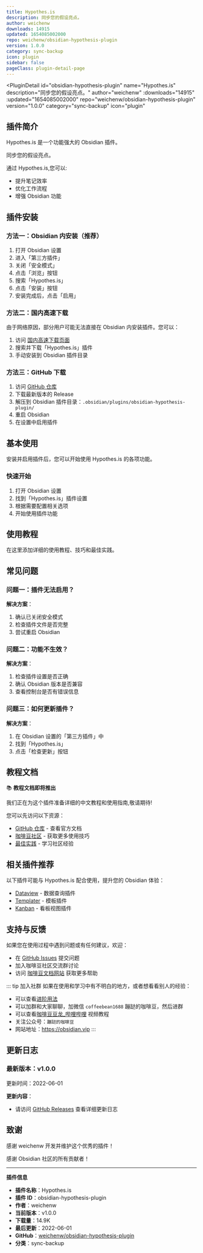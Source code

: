 ```yaml
---
title: Hypothes.is
description: 同步您的假设亮点。
author: weichenw
downloads: 14915
updated: 1654085002000
repo: weichenw/obsidian-hypothesis-plugin
version: 1.0.0
category: sync-backup
icon: plugin
sidebar: false
pageClass: plugin-detail-page
---
```


<PluginDetail
  id="obsidian-hypothesis-plugin"
  name="Hypothes.is"
  description="同步您的假设亮点。"
  author="weichenw"
  :downloads="14915"
  :updated="1654085002000"
  repo="weichenw/obsidian-hypothesis-plugin"
  version="1.0.0"
  category="sync-backup"
  icon="plugin"
>

<!-- AUTO_GENERATED_START -->
## 插件简介

Hypothes.is 是一个功能强大的 Obsidian 插件。

同步您的假设亮点。

通过 Hypothes.is,您可以:

- 提升笔记效率
- 优化工作流程
- 增强 Obsidian 功能

<!-- AUTO_GENERATED_END -->

<!-- AUTO_GENERATED_START -->
## 插件安装

### 方法一：Obsidian 内安装（推荐）

1. 打开 Obsidian 设置
2. 进入「第三方插件」
3. 关闭「安全模式」
4. 点击「浏览」按钮
5. 搜索「Hypothes.is」
6. 点击「安装」按钮
7. 安装完成后，点击「启用」

### 方法二：国内高速下载

由于网络原因，部分用户可能无法直接在 Obsidian 内安装插件。您可以：

1. 访问 [国内高速下载页面](/zh/documentation/obsidian-plugins-download.html)
2. 搜索并下载「Hypothes.is」插件
3. 手动安装到 Obsidian 插件目录

### 方法三：GitHub 下载

1. 访问 [GitHub 仓库](https://github.com/weichenw/obsidian-hypothesis-plugin)
2. 下载最新版本的 Release
3. 解压到 Obsidian 插件目录：`.obsidian/plugins/obsidian-hypothesis-plugin/`
4. 重启 Obsidian
5. 在设置中启用插件

## 基本使用

安装并启用插件后，您可以开始使用 Hypothes.is 的各项功能。

### 快速开始

1. 打开 Obsidian 设置
2. 找到「Hypothes.is」插件设置
3. 根据需要配置相关选项
4. 开始使用插件功能

<!-- AUTO_GENERATED_END -->

<!-- CUSTOM_CONTENT_START:tutorial -->
## 使用教程

在这里添加详细的使用教程、技巧和最佳实践。

<!-- CUSTOM_CONTENT_END:tutorial -->

<!-- SHARED_CONTENT_START -->
## 常见问题

### 问题一：插件无法启用？

**解决方案**：
1. 确认已关闭安全模式
2. 检查插件文件是否完整
3. 尝试重启 Obsidian

### 问题二：功能不生效？

**解决方案**：
1. 检查插件设置是否正确
2. 确认 Obsidian 版本是否兼容
3. 查看控制台是否有错误信息

### 问题三：如何更新插件？

**解决方案**：
1. 在 Obsidian 设置的「第三方插件」中
2. 找到「Hypothes.is」
3. 点击「检查更新」按钮

## 教程文档

📚 **教程文档即将推出**

我们正在为这个插件准备详细的中文教程和使用指南,敬请期待!

您可以先访问以下资源：
- [GitHub 仓库](https://github.com/weichenw/obsidian-hypothesis-plugin) - 查看官方文档
- [咖啡豆社区](/zh/bases/) - 获取更多使用技巧
- [最佳实践](/zh/best-practices/) - 学习社区经验

## 相关插件推荐

以下插件可能与 Hypothes.is 配合使用，提升您的 Obsidian 体验：

- [Dataview](/zh/plugins/dataview.html) - 数据查询插件
- [Templater](/zh/plugins/templater-obsidian.html) - 模板插件
- [Kanban](/zh/plugins/obsidian-kanban.html) - 看板视图插件

## 支持与反馈

如果您在使用过程中遇到问题或有任何建议，欢迎：

- 在 [GitHub Issues](https://github.com/weichenw/obsidian-hypothesis-plugin/issues) 提交问题
- 加入咖啡豆社区交流群讨论
- 访问 [咖啡豆文档网站](https://obsidian.vip) 获取更多帮助

::: tip 加入社群
如果在使用和学习中有不明白的地方，或者想看看别人的经验：
- 可以查看[进阶用法](/zh/advanced)
- 可以加群和大家聊聊，加微信 `coffeebean1688` 蹦跶的咖啡豆，然后进群
- 可以查看[咖啡豆豆龙_哔哩哔哩](https://space.bilibili.com/618777356) 视频教程
- 关注公众号：`蹦跶的咖啡豆`
- 网站地址：https://obsidian.vip
:::
<!-- SHARED_CONTENT_END -->

<!-- AUTO_GENERATED_START -->
## 更新日志

### 最新版本：v1.0.0

更新时间：2022-06-01

**更新内容**：
- 请访问 [GitHub Releases](https://github.com/weichenw/obsidian-hypothesis-plugin/releases) 查看详细更新日志

## 致谢

感谢 weichenw 开发并维护这个优秀的插件！

感谢 Obsidian 社区的所有贡献者！

---

**插件信息**
- **插件名称**：Hypothes.is
- **插件 ID**：obsidian-hypothesis-plugin
- **作者**：weichenw
- **当前版本**：v1.0.0
- **下载量**：14.9K
- **最后更新**：2022-06-01
- **GitHub**：[weichenw/obsidian-hypothesis-plugin](https://github.com/weichenw/obsidian-hypothesis-plugin)
- **分类**：sync-backup
<!-- AUTO_GENERATED_END -->

</PluginDetail>

